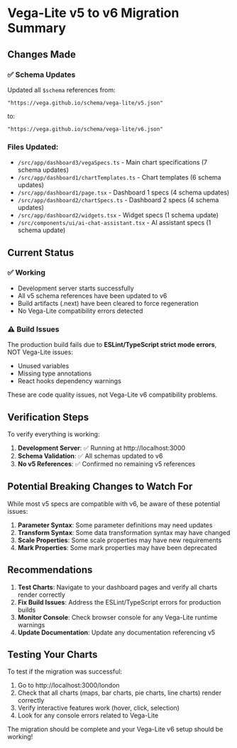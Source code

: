 # Vega-Lite v5 to v6 Migration Summary

## Changes Made

### ✅ Schema Updates
Updated all `$schema` references from:
```
"https://vega.github.io/schema/vega-lite/v5.json"
```
to:
```
"https://vega.github.io/schema/vega-lite/v6.json"
```

### Files Updated:
- `/src/app/dashboard3/vegaSpecs.ts` - Main chart specifications (7 schema updates)
- `/src/app/dashboard1/chartTemplates.ts` - Chart templates (6 schema updates)
- `/src/app/dashboard1/page.tsx` - Dashboard 1 specs (4 schema updates)
- `/src/app/dashboard2/chartSpecs.ts` - Dashboard 2 specs (4 schema updates)
- `/src/app/dashboard2/widgets.tsx` - Widget specs (1 schema update)
- `/src/components/ui/ai-chat-assistant.tsx` - AI assistant specs (1 schema update)

## Current Status

### ✅ Working
- Development server starts successfully
- All v5 schema references have been updated to v6
- Build artifacts (.next) have been cleared to force regeneration
- No Vega-Lite compatibility errors detected

### ⚠️ Build Issues
The production build fails due to **ESLint/TypeScript strict mode errors**, NOT Vega-Lite issues:
- Unused variables
- Missing type annotations
- React hooks dependency warnings

These are code quality issues, not Vega-Lite v6 compatibility problems.

## Verification Steps

To verify everything is working:

1. **Development Server**: ✅ Running at http://localhost:3000
2. **Schema Validation**: ✅ All schemas updated to v6
3. **No v5 References**: ✅ Confirmed no remaining v5 references

## Potential Breaking Changes to Watch For

While most v5 specs are compatible with v6, be aware of these potential issues:

1. **Parameter Syntax**: Some parameter definitions may need updates
2. **Transform Syntax**: Some data transformation syntax may have changed
3. **Scale Properties**: Some scale properties may have new requirements
4. **Mark Properties**: Some mark properties may have been deprecated

## Recommendations

1. **Test Charts**: Navigate to your dashboard pages and verify all charts render correctly
2. **Fix Build Issues**: Address the ESLint/TypeScript errors for production builds
3. **Monitor Console**: Check browser console for any Vega-Lite runtime warnings
4. **Update Documentation**: Update any documentation referencing v5

## Testing Your Charts

To test if the migration was successful:

1. Go to http://localhost:3000/london 
2. Check that all charts (maps, bar charts, pie charts, line charts) render correctly
3. Verify interactive features work (hover, click, selection)
4. Look for any console errors related to Vega-Lite

The migration should be complete and your Vega-Lite v6 setup should be working!
